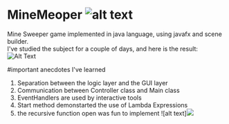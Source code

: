 # MineMeoper ![alt text](https://i.ibb.co/z4LmqVg/icon.png)
Mine Sweeper game implemented in java language,
using javafx and scene builder.\
I've studied the subject for a couple of days, and here is the result:\
![Alt Text](https://media.giphy.com/media/GdTYLwLSbT1B5Pqgg3/giphy.gif)

#important anecdotes I've learned
1. Separation between the logic layer and the GUI layer
2. Communication between Controller class and Main class
3. EventHandlers are used by interactive tools
4. Start method demonstarted the use of Lambda Expressions
5. the recursive function open was fun to implement ![alt text]<img src="https://img.icons8.com/ios/25/000000/cool--v3.png"/>

